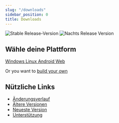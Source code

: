 ```yaml
---
slug: "/downloads"
sidebar_position: 0
title: Downloads
---
```


![Stable Release-Version](https://img.shields.io/badge/dynamic/yaml?color=c4840d&label=Stable&query=%24.version&url=https%3A%2F%2Fraw.githubusercontent.com%2FLinwoodCloud%2Fbutterfly%2Fstable%2Fapp%2Fpubspec.yaml&style=for-the-badge) ![Nachts Release Version](https://img.shields.io/badge/dynamic/yaml?color=f7d28c&label=Nightly&query=%24.version&url=https%3A%2F%2Fraw.githubusercontent.com%2FLinwoodCloud%2Fbutterfly%2Fnightly%2Fapp%2Fpubspec.yaml&style=for-the-badge)

## Wähle deine Plattform

<div className="row margin-bottom--lg padding--sm">
<a class="button button--outline button--primary button--lg margin--sm" href="/downloads/windows">
  Windows
</a>
<a class="button button--outline button--primary button--lg margin--sm" href="/downloads/linux">
  Linux
</a>
<a class="button button--outline button--info button--lg margin--sm" href="/downloads/android">
  Android
</a>
<a class="button button--outline button--danger button--lg margin--sm" href="/downloads/web">
  Web
</a>
</div>

Or you want to [build your own](/build-your-own)

## Nützliche Links

- [Änderungsverlauf](changelog)
- [Ältere Versionen](https://github.com/LinwoodCloud/butterfly/releases)
- [Neueste Version](https://github.com/LinwoodCloud/butterfly/releases/latest)
- [Unterstützung](https://discord.linwood.dev)